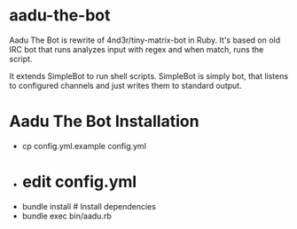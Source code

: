 # aadu-the-bot
Aadu The Bot is rewrite of 4nd3r/tiny-matrix-bot in Ruby. It's based on old IRC bot that runs analyzes input with regex and when match, runs the script.

It extends SimpleBot to run shell scripts. SimpleBot is simply bot, that listens to configured channels and just writes them to standard output.

# Aadu The Bot Installation
- cp config.yml.example config.yml
- # edit config.yml
- bundle install # Install dependencies
- bundle exec bin/aadu.rb
